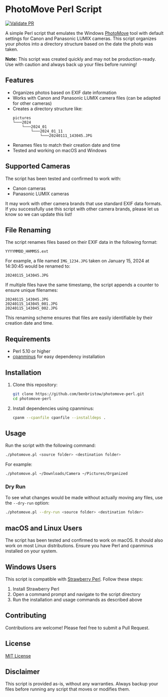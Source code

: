 # PhotoMove Perl Script

[![Validate PR](https://github.com/benbristow/photomove-perl/actions/workflows/main.yml/badge.svg)](https://github.com/benbristow/photomove-perl/actions/workflows/main.yml)

A simple Perl script that emulates the Windows [PhotoMove](https://www.mjbpix.com/automatically-move-photos-to-directories-or-folders-based-on-exif-date/) tool with default settings for Canon and Panasonic LUMIX cameras. This script organizes your photos into a directory structure based on the date the photo was taken.

**Note:** This script was created quickly and may not be production-ready. Use with caution and always back up your files before running!

## Features

- Organizes photos based on EXIF date information
- Works with Canon and Panasonic LUMIX camera files (can be adapted for other cameras)
- Creates a directory structure like:
  ```
  pictures
  └───2024
      └───2024_01
          └───2024_01_11
              └───20240111_143045.JPG
  ```
- Renames files to match their creation date and time
- Tested and working on macOS and Windows

## Supported Cameras

The script has been tested and confirmed to work with:
- Canon cameras
- Panasonic LUMIX cameras

It may work with other camera brands that use standard EXIF data formats. If you successfully use this script with other camera brands, please let us know so we can update this list!

## File Renaming

The script renames files based on their EXIF data in the following format:

```
YYYYMMDD_HHMMSS.ext
```

For example, a file named `IMG_1234.JPG` taken on January 15, 2024 at 14:30:45 would be renamed to:

```
20240115_143045.JPG
```

If multiple files have the same timestamp, the script appends a counter to ensure unique filenames:

```
20240115_143045.JPG
20240115_143045_001.JPG
20240115_143045_002.JPG
```

This renaming scheme ensures that files are easily identifiable by their creation date and time.

## Requirements

- Perl 5.10 or higher
- [cpanminus](https://metacpan.org/pod/App::cpanminus) for easy dependency installation

## Installation

1. Clone this repository:
   ```bash
   git clone https://github.com/benbristow/photomove-perl.git
   cd photomove-perl
   ```

2. Install dependencies using cpanminus:
   ```bash
   cpanm --cpanfile cpanfile --installdeps .
   ```

## Usage

Run the script with the following command:

```bash
./photomove.pl <source folder> <destination folder>
```

For example:

```bash
./photomove.pl ~/Downloads/Camera ~/Pictures/Organized
```

### Dry Run

To see what changes would be made without actually moving any files, use the `--dry-run` option:

```bash
./photomove.pl --dry-run <source folder> <destination folder>
```

## macOS and Linux Users

The script has been tested and confirmed to work on macOS. It should also work on most Linux distributions. Ensure you have Perl and cpanminus installed on your system.

## Windows Users

This script is compatible with [Strawberry Perl](https://strawberryperl.com/). Follow these steps:

1. Install Strawberry Perl
2. Open a command prompt and navigate to the script directory
3. Run the installation and usage commands as described above

## Contributing

Contributions are welcome! Please feel free to submit a Pull Request.

## License

[MIT License](LICENSE)

## Disclaimer

This script is provided as-is, without any warranties. Always backup your files before running any script that moves or modifies them.